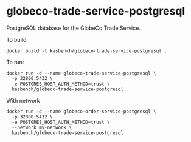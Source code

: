 # globeco-trade-service-postgresql
PostgreSQL database for the GlobeCo Trade Service.


To build:

```
docker build -t kasbench/globeco-trade-service-postgresql .
```

To run:

```
docker run -d --name globeco-trade-service-postgresql \
  -p 32800:5432 \
  -e POSTGRES_HOST_AUTH_METHOD=trust \
  kasbench/globeco-trade-service-postgresql
```

With network

```
docker run -d --name globeco-order-service-postgresql \
  -p 32800:5432 \
  -e POSTGRES_HOST_AUTH_METHOD=trust \
  --network my-network \
  kasbench/globeco-trade-service-postgresql
```
